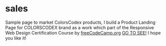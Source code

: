 # sales
Sample page to market ColorsCodex products, I build a Product Landing Page for COLORSCODEX brand as a work which part of the Responsive Web Design Certification Course by [freeCodeCamp.org](https://www.freecodecamp.org)
[GO TO SEE!](https://colorscodex.github.io/sales/vegan-recipe-catalogs.html)
I hope you like it!
